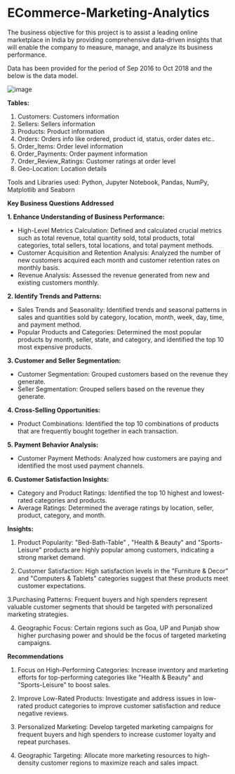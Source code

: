 # ECommerce-Marketing-Analytics
The business objective for this project is to assist a leading online marketplace in India by providing comprehensive data-driven insights that will enable the company to measure, manage, and analyze its business performance.

Data has been provided for the period of Sep 2016 to Oct 2018 and the below is the data model.

![image](https://github.com/JonathanJacob1809/ECommerce-Marketing-Analytics/assets/169834300/dab9672e-dea8-4cd4-ad01-93c5431161ff)

**Tables:**

1. Customers: Customers information
2. Sellers: Sellers information
3. Products: Product information
4. Orders: Orders info like ordered, product id, status, order dates etc..
5. Order_Items: Order level information
6. Order_Payments: Order payment information
7. Order_Review_Ratings: Customer ratings at order level
8. Geo-Location: Location details

Tools and Libraries used: Python, Jupyter Notebook, Pandas, NumPy, Matplotlib and Seaborn

**Key Business Questions Addressed**

**1. Enhance Understanding of Business Performance:**
   
- High-Level Metrics Calculation: Defined and calculated crucial metrics such as total revenue, total quantity sold, total products, total categories, total sellers, total locations, and total payment methods.
- Customer Acquisition and Retention Analysis: Analyzed the number of new customers acquired each month and customer retention rates on monthly basis.
- Revenue Analysis: Assessed the revenue generated from new and existing customers monthly.

**2. Identify Trends and Patterns:**
   
- Sales Trends and Seasonality: Identified trends and seasonal patterns in sales and quantities sold by category, location, month, week, day, time, and payment method.
- Popular Products and Categories: Determined the most popular products by month, seller, state, and category, and identified the top 10 most expensive products.

**3. Customer and Seller Segmentation:**
   
- Customer Segmentation: Grouped customers based on the revenue they generate.
- Seller Segmentation: Grouped sellers based on the revenue they generate.

**4. Cross-Selling Opportunities:**
   
- Product Combinations: Identified the top 10 combinations of products that are frequently bought together in each transaction.

**5. Payment Behavior Analysis:**
   
- Customer Payment Methods: Analyzed how customers are paying and identified the most used payment channels.

**6. Customer Satisfaction Insights:**
	
- Category and Product Ratings: Identified the top 10 highest and lowest-rated categories and products.
- Average Ratings: Determined the average ratings by location, seller, product, category, and month.

**Insights:**

1. Product Popularity: "Bed-Bath-Table"	, "Health & Beauty" and "Sports-Leisure" products are highly popular among customers, indicating a strong market demand.

2. Customer Satisfaction: High satisfaction levels in the "Furniture & Decor" and "Computers & Tablets" categories suggest that these products meet customer expectations.

3.Purchasing Patterns: Frequent buyers and high spenders represent valuable customer segments that should be targeted with personalized marketing strategies.
  
4. Geographic Focus: Certain regions such as Goa, UP and Punjab show higher purchasing power and should be the focus of targeted marketing campaigns.

**Recommendations**

1. Focus on High-Performing Categories: Increase inventory and marketing efforts for top-performing categories like "Health & Beauty" and "Sports-Leisure" to boost sales.

2. Improve Low-Rated Products: Investigate and address issues in low-rated product categories to improve customer satisfaction and reduce negative reviews.

3. Personalized Marketing: Develop targeted marketing campaigns for frequent buyers and high spenders to increase customer loyalty and repeat purchases.

4. Geographic Targeting: Allocate more marketing resources to high-density customer regions to maximize reach and sales impact.
